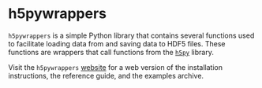 # h5pywrappers

`h5pywrappers` is a simple Python library that contains several functions used
to facilitate loading data from and saving data to HDF5 files. These functions
are wrappers that call functions from the
[`h5py`](https://docs.h5py.org/en/stable/) library.

Visit the `h5pywrappers`
[website](https://mrfitzpa.github.io/h5pywrappers/_build/html/index.html) for a
web version of the installation instructions, the reference guide, and the
examples archive.

<!-- For those reading raw .rst files, see file `docs/INSTALL.rst` for
instructions on installing the `h5pywrappers` library as well as instructions
for compiling the documentation of this library.  -->